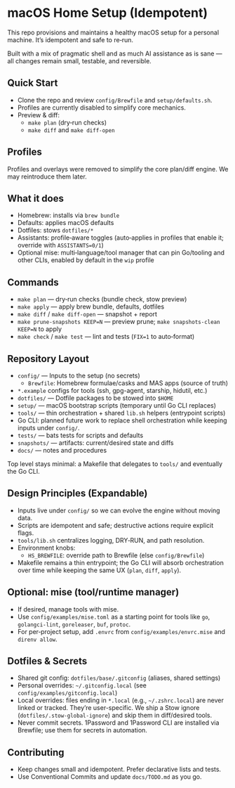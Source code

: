 # macOS Home Setup (Idempotent)

This repo provisions and maintains a healthy macOS setup for a personal machine. It’s idempotent and safe to re‑run.

Built with a mix of pragmatic shell and as much AI assistance as is sane — all changes remain small, testable, and reversible.

## Quick Start

- Clone the repo and review `config/Brewfile` and `setup/defaults.sh`.
- Profiles are currently disabled to simplify core mechanics.
- Preview & diff:
  - `make plan` (dry‑run checks)
  - `make diff` and `make diff-open`

## Profiles
Profiles and overlays were removed to simplify the core plan/diff engine. We may reintroduce them later.

## What it does

- Homebrew: installs via `brew bundle`
- Defaults: applies macOS defaults
- Dotfiles: stows `dotfiles/*`
- Assistants: profile‑aware toggles (auto‑applies in profiles that enable it; override with `ASSISTANTS=0/1`)
- Optional mise: multi‑language/tool manager that can pin Go/tooling and other CLIs, enabled by default in the `wip` profile

## Commands

- `make plan` — dry‑run checks (bundle check, stow preview)
- `make apply` — apply brew bundle, defaults, dotfiles
- `make diff` / `make diff-open` — snapshot + report
- `make prune-snapshots KEEP=N` — preview prune; `make snapshots-clean KEEP=N` to apply
- `make check` / `make test` — lint and tests (`FIX=1` to auto‑format)

## Repository Layout

- `config/` — Inputs to the setup (no secrets)
  - `Brewfile`: Homebrew formulae/casks and MAS apps (source of truth)
- `*.example` configs for tools (ssh, gpg-agent, starship, hidutil, etc.)
- `dotfiles/` — Dotfile packages to be stowed into `$HOME`
- `setup/` — macOS bootstrap scripts (temporary until Go CLI replaces)
- `tools/` — thin orchestration + shared `lib.sh` helpers (entrypoint scripts)
- Go CLI: planned future work to replace shell orchestration while keeping inputs under `config/`.
- `tests/` — bats tests for scripts and defaults
- `snapshots/` — artifacts: current/desired state and diffs
- `docs/` — notes and procedures

Top level stays minimal: a Makefile that delegates to `tools/` and eventually the Go CLI.

## Design Principles (Expandable)

- Inputs live under `config/` so we can evolve the engine without moving data.
- Scripts are idempotent and safe; destructive actions require explicit flags.
- `tools/lib.sh` centralizes logging, DRY‑RUN, and path resolution.
- Environment knobs:
  - `HS_BREWFILE`: override path to Brewfile (else `config/Brewfile`)
- Makefile remains a thin entrypoint; the Go CLI will absorb orchestration over time while keeping the same UX (`plan`, `diff`, `apply`).

## Optional: mise (tool/runtime manager)

- If desired, manage tools with mise.
- Use `config/examples/mise.toml` as a starting point for tools like `go`, `golangci-lint`, `goreleaser`, `buf`, `protoc`.
- For per‑project setup, add `.envrc` from `config/examples/envrc.mise` and `direnv allow`.

## Dotfiles & Secrets

- Shared git config: `dotfiles/base/.gitconfig` (aliases, shared settings)
- Personal overrides: `~/.gitconfig.local` (see `config/examples/gitconfig.local`)
- Local overrides: files ending in `*.local` (e.g., `~/.zshrc.local`) are never linked or tracked. They’re user-specific. We ship a Stow ignore (`dotfiles/.stow-global-ignore`) and skip them in diff/desired tools.
- Never commit secrets. 1Password and 1Password CLI are installed via Brewfile; use them for secrets in automation.

## Contributing

- Keep changes small and idempotent. Prefer declarative lists and tests.
- Use Conventional Commits and update `docs/TODO.md` as you go.
